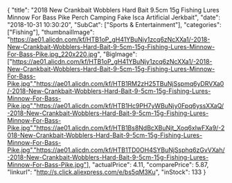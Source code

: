 {
	"title": "2018 New Crankbait Wobblers Hard Bait 9.5cm 15g Fishing Lures Minnow For Bass Pike Perch Camping Fake Isca Artificial Jerkbait",
	"date": "2018-10-31 10:30:20",
	"SubCat": ["Sports & Entertainment"],
	"categories": ["Fishing"],
	"thumbnailImage": "https://ae01.alicdn.com/kf/HTB1oP_gH41YBuNjy1zcq6zNcXXa1/-2018-New-Crankbait-Wobblers-Hard-Bait-9-5cm-15g-Fishing-Lures-Minnow-For-Bass-Pike.jpg_220x220.jpg",
	"BigImage": ["https://ae01.alicdn.com/kf/HTB1oP_gH41YBuNjy1zcq6zNcXXa1/-2018-New-Crankbait-Wobblers-Hard-Bait-9-5cm-15g-Fishing-Lures-Minnow-For-Bass-Pike.jpg","https://ae01.alicdn.com/kf/HTB1RM2zH25TBuNjSspmq6yDRVXa0/-2018-New-Crankbait-Wobblers-Hard-Bait-9-5cm-15g-Fishing-Lures-Minnow-For-Bass-Pike.jpg","https://ae01.alicdn.com/kf/HTB1Hc9PH7yWBuNjy0Fpq6yssXXaQ/-2018-New-Crankbait-Wobblers-Hard-Bait-9-5cm-15g-Fishing-Lures-Minnow-For-Bass-Pike.jpg","https://ae01.alicdn.com/kf/HTB1Bs8NdBcXBuNjt_Xoq6xIwFXa9/-2018-New-Crankbait-Wobblers-Hard-Bait-9-5cm-15g-Fishing-Lures-Minnow-For-Bass-Pike.jpg","https://ae01.alicdn.com/kf/HTB1TD0OH4SYBuNjSsphq6zGvVXah/-2018-New-Crankbait-Wobblers-Hard-Bait-9-5cm-15g-Fishing-Lures-Minnow-For-Bass-Pike.jpg"],
	"actualPrice": 4.11,
	"comparePrice": 5.87,
	"linkurl": "http://s.click.aliexpress.com/e/bs5qM3Ku",
	"inStock": 133
}
